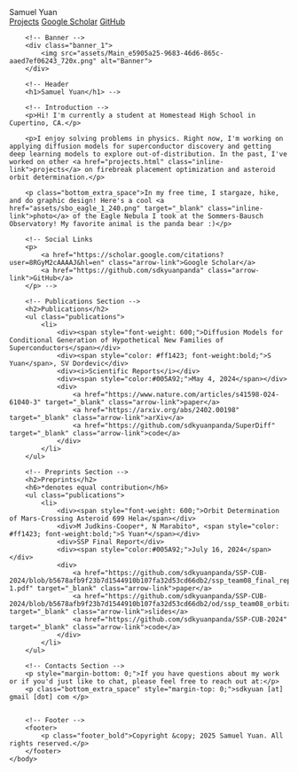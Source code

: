 <!DOCTYPE html>
<html lang="en">
    <head>
        <link rel="stylesheet" href="styles.css">
        <title>Samuel Yuan</title>
    </head>
    <body>
        <!-- Navigation Bar -->
        <nav class="navbar">
            <div class="navbar-content">
                <a href="index.html" class="nav-title" style="text-decoration: none;">Samuel Yuan</a>
                <div class="nav-links">
                    <a href="projects.html" class="nav-link">Projects</a>
                    <!-- <a href="assets/Main_e5905a25-9683-46d6-865c-aaed7ef06243_720x.png" target="_blank" class="nav-link">CV</a> -->
                    <a href="https://scholar.google.com/citations?user=8RGyM2cAAAAJ&hl=en" target="_blank" class="nav-link">Google Scholar</a>
                    <a href="https://github.com/sdkyuanpanda" target="_blank" class="nav-link">GitHub</a>
                </div>
            </div>
        </nav>

        <!-- Banner -->
        <div class="banner_1">
            <img src="assets/Main_e5905a25-9683-46d6-865c-aaed7ef06243_720x.png" alt="Banner">
        </div>

        <!-- Header
        <h1>Samuel Yuan</h1> -->

        <!-- Introduction -->
        <p>Hi! I'm currently a student at Homestead High School in Cupertino, CA.</p>

        <p>I enjoy solving problems in physics. Right now, I'm working on applying diffusion models for superconductor discovery and getting deep learning models to explore out-of-distribution. In the past, I've worked on other <a href="projects.html" class="inline-link">projects</a> on firebreak placement optimization and asteroid orbit determination.</p>

        <p class="bottom_extra_space">In my free time, I stargaze, hike, and do graphic design! Here's a cool <a href="assets/sbo_eagle_1_240.png" target="_blank" class="inline-link">photo</a> of the Eagle Nebula I took at the Sommers-Bausch Observatory! My favorite animal is the panda bear :)</p>

        <!-- Social Links
        <p>
            <a href="https://scholar.google.com/citations?user=8RGyM2cAAAAJ&hl=en" class="arrow-link">Google Scholar</a>
            <a href="https://github.com/sdkyuanpanda" class="arrow-link">GitHub</a>
        </p> -->

        <!-- Publications Section -->
        <h2>Publications</h2>
        <ul class="publications">
            <li>
                <div><span style="font-weight: 600;">Diffusion Models for Conditional Generation of Hypothetical New Families of Superconductors</span></div>
                <div><span style="color: #ff1423; font-weight:bold;">S Yuan</span>, SV Dordevic</div>
                <div><i>Scientific Reports</i></div>
                <div><span style="color:#005A92;">May 4, 2024</span></div>
                <div>
                    <a href="https://www.nature.com/articles/s41598-024-61040-3" target="_blank" class="arrow-link">paper</a>
                    <a href="https://arxiv.org/abs/2402.00198" target="_blank" class="arrow-link">arXiv</a>
                    <a href="https://github.com/sdkyuanpanda/SuperDiff" target="_blank" class="arrow-link">code</a>
                </div>
            </li>
        </ul>

        <!-- Preprints Section -->
        <h2>Preprints</h2>
        <h6>*denotes equal contribution</h6>
        <ul class="publications">
            <li>
                <div><span style="font-weight: 600;">Orbit Determination of Mars-Crossing Asteroid 699 Hela</span></div>
                <div>M Judkins-Cooper*, N Marabito*, <span style="color: #ff1423; font-weight:bold;">S Yuan*</span></div>
                <div>SSP Final Report</div>
                <div><span style="color:#005A92;">July 16, 2024</span></div>
                <div>
                    <a href="https://github.com/sdkyuanpanda/SSP-CUB-2024/blob/b5678afb9f23b7d1544910b107fa32d53cd66db2/ssp_team08_final_report-1.pdf" target="_blank" class="arrow-link">paper</a>
                    <a href="https://github.com/sdkyuanpanda/SSP-CUB-2024/blob/b5678afb9f23b7d1544910b107fa32d53cd66db2/od/ssp_team08_orbital_integration_project_slides.pdf" target="_blank" class="arrow-link">slides</a>
                    <a href="https://github.com/sdkyuanpanda/SSP-CUB-2024" target="_blank" class="arrow-link">code</a>
                </div>
            </li>
        </ul>

        <!-- Contacts Section -->
        <p style="margin-bottom: 0;">If you have questions about my work or if you'd just like to chat, please feel free to reach out at:</p>
        <p class="bottom_extra_space" style="margin-top: 0;">sdkyuan [at] gmail [dot] com </p>


        <!-- Footer -->
        <footer>
            <p class="footer_bold">Copyright &copy; 2025 Samuel Yuan. All rights reserved.</p>
        </footer>
    </body>
</html>
